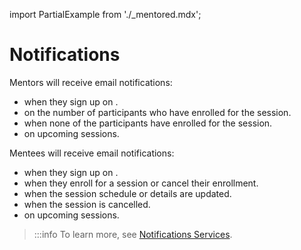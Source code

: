 import PartialExample from './_mentored.mdx';

# Notifications

Mentors will receive email notifications:

* when they sign up on <PartialExample mentored />.
* on the number of participants who have enrolled for the session.
* when none of the participants have enrolled for the session.
* on upcoming sessions. 

Mentees will receive email notifications:

* when they sign up on <PartialExample mentored />.
* when they enroll for a session or cancel their enrollment.
* when the session schedule or details are updated.
* when the session is cancelled.
* on upcoming sessions. 

>:::info
>To learn more, see [Notifications Services](https://dev.elevate-apis.shikshalokam.org/notification/api-doc).







